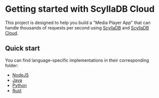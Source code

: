 

# Getting started with ScyllaDB Cloud

This project is designed to help you build a "Media Player App" that can handle thousands of requests per second using [ScyllaDB](https://github.com/scylladb/scylladb) and [ScyllaDB Cloud](https://www.scylladb.com/product/scylla-cloud/).

## Quick start

You can find language-specific implementations in their corresponding folder:

- [NodeJS](/docs/build-with-javascript.md)
- [Java](/docs/build-with-java.md)
- [Python](/docs/build-with-python.md)
- [Rust](/docs/build-with-rust.md)
